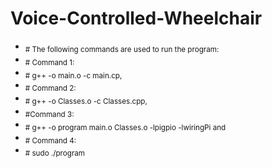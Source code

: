 # Voice-Controlled-Wheelchair
- <sub> # The following commands are used to run the program: </sub>
- <sub> # Command 1:
- <sub> # g++ -o main.o -c main.cp, </sub>
- <sub> # Command 2:
- <sub> # g++ -o Classes.o -c Classes.cpp, </sub>
- <sub> #Command 3:
- <sub> # g++ -o program main.o Classes.o -lpigpio -lwiringPi and </sub>
- <sub> # Command 4:
- <sub> # sudo ./program </sub>
